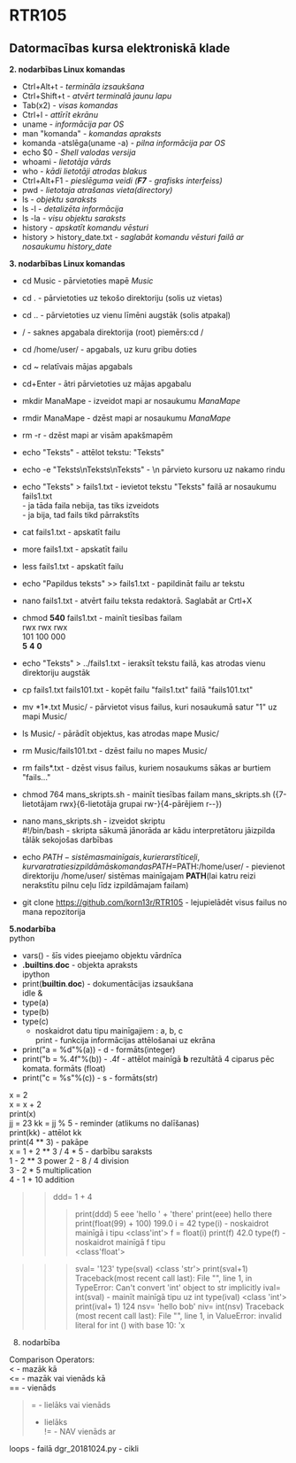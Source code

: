 # RTR105
## Datormacības kursa elektroniskā klade ##  

   **2. nodarbības Linux komandas** 
   
* Ctrl+Alt+t - *termināla izsaukšana*   
* Ctrl+Shift+t - *atvērt terminalā jaunu lapu* 
* Tab(x2) - *visas komandas*    
* Ctrl+l - *attīrīt ekrānu*  
* uname - *informācija par OS*  
* man "komanda" - *komandas apraksts*  
* komanda -atslēga(uname -a) - *pilna informācija par OS* 
* echo $0 - *Shell valodas versija*  
* whoami - *lietotāja vārds*  
* who - *kādi lietotāji atrodas blakus*  
* Ctrl+Alt+F1 - *pieslēguma veidi (**F7** - grafisks interfeiss)*  
* pwd - *lietotaja atrašanas vieta(directory)*   
* ls - *objektu saraksts*  
* ls -l - *detalizēta informācija*   
* ls -la - *visu objektu saraksts*  
* history - *apskatīt komandu vēsturi*  
* history > history_date.txt - *saglabāt komandu vēsturi failā ar nosaukumu history_date*    

**3. nodarbības Linux komandas**

* cd Music - pārvietoties mapē *Music*  
* cd . - pārvietoties uz tekošo direktoriju (solis uz vietas)  
* cd .. - pārvietoties uz vienu līmēni augstāk (solis atpakaļ)  
* / - saknes apgabala direktorija (root) piemērs:cd /  
* cd /home/user/ - apgabals, uz kuru gribu doties  
* cd ~ relatīvais mājas apgabals  
* cd+Enter - ātri pārvietoties uz mājas apgabalu  
* mkdir ManaMape - izveidot mapi ar nosaukumu *ManaMape*  
* rmdir ManaMape - dzēst mapi ar nosaukumu *ManaMape*  
* rm -r - dzēst mapi ar visām apakšmapēm  
* echo "Teksts" - attēlot tekstu: "Teksts"  
* echo -e "Teksts\nTeksts\nTeksts" - \n pārvieto kursoru uz nakamo rindu   
* echo "Teksts" > fails1.txt - ievietot tekstu "Teksts" failā ar nosaukumu fails1.txt  
                             - ja tāda faila nebija, tas tiks izveidots  
                             - ja bija, tad fails tikd pārrakstīts  
* cat fails1.txt - apskatīt failu  
* more fails1.txt - apskatīt failu  
* less fails1.txt - apskatīt failu  
* echo "Papildus teksts" >> fails1.txt - papildināt failu ar tekstu   
* nano fails1.txt - atvērt failu teksta redaktorā. Saglabāt ar Crtl+X  
* chmod **540** fails1.txt - mainīt tiesības failam  
                  rwx rwx rwx  
                  101 100 000  
               **5** **4** **0**  
* echo "Teksts" > ../fails1.txt - ieraksīt tekstu failā, kas atrodas vienu direktoriju augstāk  
* cp fails1.txt fails101.txt - kopēt failu "fails1.txt" failā "fails101.txt"  
* mv \*1*.txt Music/ - pārvietot visus failus, kuri nosaukumā satur "1" uz mapi Music/  
* ls Music/ - pārādīt objektus, kas atrodas mape Music/  
* rm Music/fails101.txt - dzēst failu no mapes Music/  
* rm fails*.txt - dzēst visus failus, kuriem nosaukums sākas ar burtiem "fails..."  

* chmod 764 mans_skripts.sh - mainīt tiesības failam mans_skripts.sh ({7-lietotājam rwx}{6-lietotāja grupai rw-}{4-pārējiem r--})  
* nano mans_skripts.sh - izveidot skriptu  
 #!/bin/bash - skripta sākumā jānorāda ar kādu interpretātoru jāizpilda tālāk sekojošas darbības    
* echo $PATH - sistēmas mainīgais, kur ierarstīti ceļi, kur var atraties izpildāmās komandas  
 PATH=$PATH:/home/user/ - pievienot direktoriju /home/user/ sistēmas mainīgajam **PATH**(lai katru reizi nerakstītu pilnu ceļu līdz izpildāmajam failam)    
* git clone https://github.com/korn13r/RTR105 - lejupielādēt visus failus no mana repozitorija  


**5.nodarbība**   
python  
* vars() - šīs vides pieejamo objektu vārdnīca  
* __.builtins__.__doc__ - objekta apraksts   
ipython
* print(__builtin__.__doc__) - dokumentācijas izsaukšana  
idle &  
* type(a)  
* type(b)  
* type(c)  
    - noskaidrot datu tipu mainīgajiem : a, b, c   
    print - funkcija informācijas attēlošanai uz ekrāna  
* print("a = %d"%(a)) - d - formāts(integer)  
* print("b = %.4f"%(b)) - .4f - attēlot mainīgā **b** rezultātā 4 ciparus pēc komata. formāts (float)  
* print("c = %s"%(c)) - s - formāts(str)  

x = 2  
x = x + 2  
print(x)  
jj = 23
kk = jj % 5 - reminder (atlikums no dalīšanas)  
print(kk)  - attēlot kk  
print(4 ** 3) - pakāpe  
x = 1 + 2 ** 3 / 4 * 5 - darbību saraksts  
1 - 2 ** 3  power
2 - 8 / 4  division  
3 - 2 * 5  multiplication  
4 - 1 + 10 addition   
>> ddd= 1 + 4
>>> print(ddd)
5
>>> eee  'hello ' + 'there'
>>> print(eee)
hello there
>>> print(float(99) + 100)
199.0
>>> i = 42
>>> type(i) - noskaidrot mainīgā i tipu
<class'int'>
>>> f = float(i)
>>> print(f)
42.0
>>> type(f) - noskaidrot mainīgā f tipu  
<class'float'>

>>> sval= '123'
>>> type(sval)
<class 'str'>
>>> print(sval+1)
Traceback(most recent call last):  File "<stdin>", 
line 1, in <module>
TypeError: Can't convert 'int' object to str implicitly
>>> ival= int(sval) - mainīt mainīgā tipu uz int
>>> type(ival)
<class 'int'>
>>> print(ival+ 1)
124
>>> nsv= 'hello bob'
>>> niv= int(nsv)
Traceback
(most recent call last):  File "<stdin>", line 1, in <module>
ValueError: invalid literal for int () with base 10: 'x
  
  8. nodarbība  
  
Comparison Operators:  
< - mazāk kā  
<= - mazāk vai vienāds kā  
== - vienāds  
>= - lielāks vai vienāds  
> - lielāks  
!= - NAV vienāds ar  


loops - failā dgr_20181024.py - cikli
